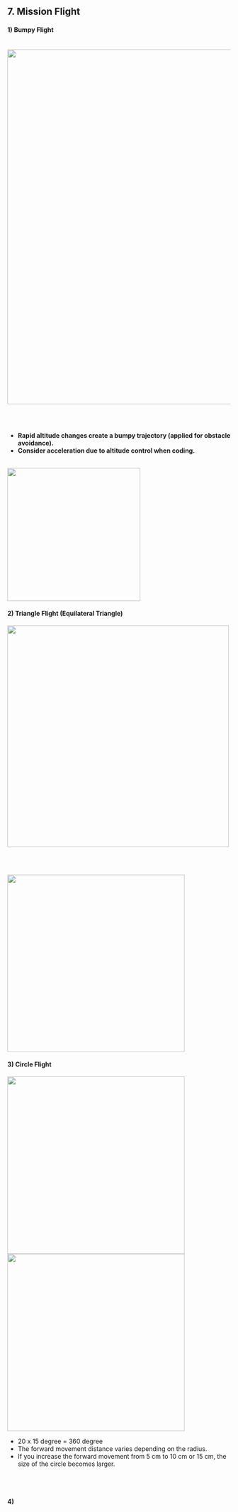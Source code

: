 ## 7. Mission Flight

#### 1) Bumpy Flight

<br/>

<img src="https://github.com/user-attachments/assets/82b96bcf-86bf-4b83-81bd-7dc00bace2ca" width="800">

<br/><br/>

- **Rapid altitude changes create a bumpy trajectory (applied for obstacle avoidance).**
- **Consider acceleration due to altitude control when coding.**
  
<br/> 

<img src="https://github.com/user-attachments/assets/4139f4c8-6bf5-41b6-ad15-b3427a972ecf" width="300">

#### 2) Triangle Flight (Equilateral Triangle)

<img src="https://github.com/user-attachments/assets/cd0ca9dc-3456-41dd-9cf7-277d5cf4f5f3" width="500">

<br/><br/>

<img src="https://github.com/user-attachments/assets/b84a41b6-d84d-43b8-8d84-3dc87adcf0b8" width="400">

#### 3) Circle Flight 

<img src="https://github.com/user-attachments/assets/68beb007-1848-4b8a-8c95-bbf36a211141" width="400">

<br/>

<img src="https://github.com/user-attachments/assets/2ca30bcb-7177-48b2-aef8-9dc4fec7940a" width="400">

<br/>

-  20 x 15 degree = 360 degree
-  The forward movement distance varies depending on the radius.
-  If you increase the forward movement from 5 cm to 10 cm or 15 cm, the size of the circle becomes larger.
  
<br/><br/>

#### 4) 
